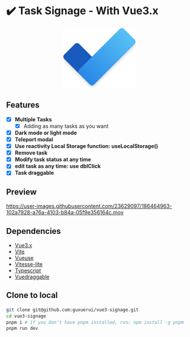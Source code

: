 
# ✔️ Task Signage - With Vue3.x

<p align="center"><img src="./public/To_Do.png" style="width: 200px" /></p>


## Features

- [x] **Multiple Tasks**
  - [x] Adding as many tasks as you want
- [x] **Dark mode or light mode**
- [x] **Teleport modal**
- [x] **Use reactivity Local Storage function: useLocalStorage()**
- [x] **Remove task**
- [x] **Modify task status at any time**
- [x] **edit task as any time: use dblClick**
- [x] **Task draggable**

## Preview


https://user-images.githubusercontent.com/23629097/186464963-102a7928-a76a-4103-b84a-05f9e356164c.mov


## Dependencies

- [Vue3.x](https://cn.vuejs.org/guide/introduction.html)
- [Vite](https://vitejs.dev/guide/)
- [Vueuse](https://vueuse.org)
- [Vitesse-lite](https://github.com/antfu/vitesse-lite)
- [Typescript](https://www.typescriptlang.org/)
- [Vuedraggable](https://github.com/SortableJS/vue.draggable.next)

## Clone to local

```bash
git clone git@github.com:guxuerui/vue3-signage.git
cd vue3-signage
pnpm i # If you don't have pnpm installed, run: npm install -g pnpm
pnpm run dev
```
